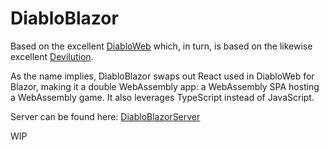# DiabloBlazor
Based on the excellent [DiabloWeb](https://github.com/d07RiV/diabloweb) which, in turn, is based on the likewise excellent [Devilution](https://github.com/diasurgical/devilution).

As the name implies, DiabloBlazor swaps out React used in DiabloWeb for Blazor, making it a double WebAssembly app: a WebAssembly SPA hosting a WebAssembly game. It also leverages TypeScript instead of JavaScript.

Server can be found here: [DiabloBlazorServer](https://github.com/n-stefan/diabloblazorserver)

WIP
